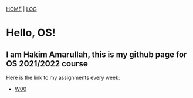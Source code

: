 [HOME](.) | [LOG](TXT/mylog.txt)

# Hello, OS!
## I am Hakim Amarullah, this is my github page for OS 2021/2022 course

Here is the link to my assignments every week:  

- [W00](.)
